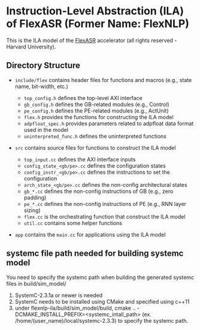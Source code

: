# Instruction-Level Abstraction (ILA) of FlexASR (Former Name: FlexNLP)

This is the ILA model of the [FlexASR](https://github.com/harvard-acc/FlexASR) accelerator (all rights reserved - Harvard University). 

## Directory Structure

-   `include/flex` contains header files for functions and macros (e.g., state name, bit-width, etc.)
    -   `top_config.h` defines the top-level AXI interface
    -   `gb_config.h` defines the GB-related modules (e.g., Control)
    -   `pe_config.h` defines the PE-related modules (e.g., ActUnit)
    -   `flex.h` provides the functions for constructing the ILA model
    -   `adpfloat_spec.h` provides parameters related to adpfloat data format used in the model
    -   `uninterpreted_func.h` defines the uninterpreted functions

-   `src` contains source files for functions to construct the ILA model
    -   `top_input.cc` defines the AXI interface inputs
    -   `config_state_<gb/pe>.cc` defines the configuration states
    -   `config_instr_<gb/pe>.cc` defines the instructions to set the configuration
    -   `arch_state_<gb/pe>.cc` defines the non-config architectural states
    -   `gb_*.cc` defines the non-config instructions of GB (e.g., zero padding)
    -   `pe_*.cc` defines the non-config instructions of PE (e.g., RNN layer sizing)
    -   `flex.cc` is the orchestrating function that construct the ILA model
    -   `util.cc` contains some helper functions

-   `app` contains the `main.cc` for applications using the ILA model

## systemc file path needed for building systemc model

You need to specify the systemc path when building the generated systemc files in build/sim_model/

1. SystemC-2.3.1a or newer is needed
2. SystemC needs to be installed using CMake and specified using c++11
3. under flexnlp-ila/build/sim_model/build, cmake .. -DCMAKE_INSTALL_PREFIX=<systemc_intall_path> (ex. /home/(user_name)/local/systemc-2.3.3) to specify the systemc path.
